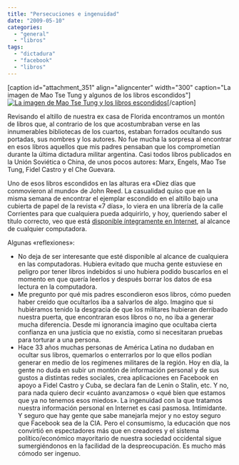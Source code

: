 ```yaml
---
title: "Persecuciones e ingenuidad"
date: "2009-05-10"
categories: 
  - "general"
  - "libros"
tags: 
  - "dictadura"
  - "facebook"
  - "libros"
---
```


\[caption id="attachment\_351" align="aligncenter" width="300" caption="La imagen de Mao Tse Tung y algunos de los libros escondidos"\][![La imagen de Mao Tse Tung y los libros escondidos](images/maotsetung-300x199.jpg "libros")](http://unojoenelcielo.com.ar/wp-content/uploads/2009/05/maotsetung.jpg)\[/caption\]

Revisando el altillo de nuestra ex casa de Florida encontramos un montón de libros que, al contrario de los que acostumbraban verse en las innumerables bibliotecas de los cuartos, estaban forrados ocultando sus portadas, sus nombres y los autores. No fue mucha la sorpresa al encontrar en esos libros aquellos que mis padres pensaban que los comprometían durante la última dictadura militar argentina. Casi todos libros publicados en la Unión Soviética o China, de unos pocos autores: Marx, Engels, Mao Tse Tung, Fidel Castro y el Che Guevara.

Uno de esos libros escondidos en las alturas era «Diez días que conmovieron al mundo» de John Reed. La casualidad quiso que en la misma semana de encontrar el ejemplar escondido en el altillo bajo una cubierta de papel de la revista «7 días», lo viera en una librería de la calle Corrientes para que cualquiera pueda adquirirlo, y hoy, queriendo saber el título correcto, veo que está [disponible íntegramente en Internet](http://www.marxists.org/espanol/reed/diezdias/index.htm "Diez días que conmovieron al mundo, de John Reed"), al alcance de cualquier computadora.

Algunas «reflexiones»:

- No deja de ser interesante que esté disponible al alcance de cualquiera en las computadoras. Hubiera evitado que mucha gente estuviese en peligro por tener libros indebidos si uno hubiera podido buscarlos en el momento en que quería leerlos y después borrar los datos de esa lectura en la computadora.
- Me pregunto por qué mis padres escondieron esos libros, cómo pueden haber creído que ocultarlos iba a salvarlos de algo. Imagino que si hubiéramos tenido la desgracia de que los militares hubieran derribado nuestra puerta, que encontraran esos libros o no, no iba a generar mucha diferencia. Desde mi ignorancia imagino que ocultaba cierta confianza en una justicia que no existía, como si necesitaran pruebas para torturar a una persona.
- Hace 33 años muchas personas de América Latina no dudaban en ocultar sus libros, quemarlos o enterrarlos por lo que ellos podían generar en medio de los regímenes militares de la región. Hoy en día, la gente no duda en subir un montón de información personal y de sus gustos a distintas redes sociales, crea aplicaciones en Facebook en apoyo a Fidel Castro y Cuba, se declara fan de Lenin o Stalin, etc. Y no, para nada quiero decir «cuánto avanzamos» o «qué bien que estamos que ya no tenemos esos miedos». La ingenuidad con la que tratamos nuestra información personal en Internet es casi pasmosa. Intimidante.  Y seguro que hay gente que sabe manejarla mejor y no estoy seguro que Facebook sea de la CIA. Pero el consumismo, la educación que nos convirtió en espectadores más que en creadores y el sistema político/económico mayoritario de nuestra sociedad occidental sigue sumergiéndonos en la facilidad de la despreocupación. Es mucho más cómodo ser ingenuo.
